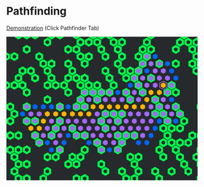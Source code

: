# Pathfinding

<a href="https://vincent-terpstra.github.io"/>Demonstration</a> (Click Pathfinder Tab)

<img src="ScreenShot2019-09-27.png">
